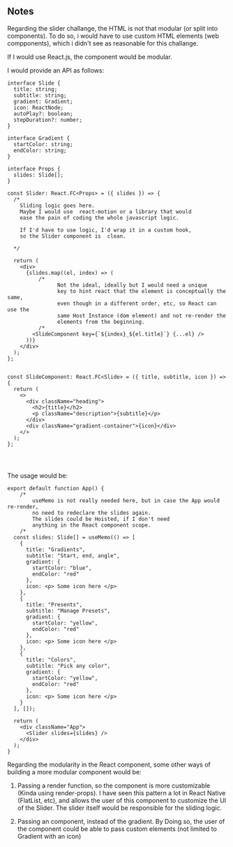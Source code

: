 ## Notes

Regarding the slider challange, the HTML is not that modular (or split into components).
To do so, i would have to use custom HTML elements (web compponents), which i didn't see as reasonable for this challange.

If I would use React.js, the component would be modular.

I would provide an API as follows:

```
interface Slide {
  title: string;
  subtitle: string;
  gradient: Gradient;
  icon: ReactNode;
  autoPlay?: boolean;
  stepDuration?: number;
}

interface Gradient {
  startColor: string;
  endColor: string;
}

interface Props {
  slides: Slide[];
}

const Slider: React.FC<Props> = ({ slides }) => {
  /*
    Sliding logic goes here.
    Maybe I would use  react-motion or a library that would
    ease the pain of coding the whole javascript logic.

    If I'd have to use logic, I'd wrap it in a custom hook,
    so the Slider component is  clean.

  */

  return (
    <div>
      {slides.map((el, index) => (
          /*
                Not the ideal, ideally but I would need a unique
                key to hint react that the element is conceptually the same,
                even though in a different order, etc, so React can use the
                same Host Instance (dom element) and not re-render the
                elements from the beginning.
          /*
        <SlideComponent key={`${index}_${el.title}`} {...el} />
      ))}
    </div>
  );
};


const SlideComponent: React.FC<Slide> = ({ title, subtitle, icon }) => {
  return (
    <>
      <div className="heading">
        <h2>{title}</h2>
        <p className="description">{subtitle}</p>
      </div>
      <div className="gradient-container">{icon}</div>
    </>
  );
};




```

The usage would be:

```
export default function App() {
    /*
        useMemo is not really needed here, but in case the App would re-render,
        no need to redeclare the slides again.
        The slides could be Hoisted, if I don't need
        anything in the React component scope.
    /*
  const slides: Slide[] = useMemo(() => [
    {
      title: "Gradients",
      subtitle: "Start, end, angle",
      gradient: {
        startColor: "blue",
        endColor: "red"
      },
      icon: <p> Some icon here </p>
    },
    {
      title: "Presents",
      subtitle: "Manage Presets",
      gradient: {
        startColor: "yellow",
        endColor: "red"
      },
      icon: <p> Some icon here </p>
    },
    {
      title: "Colors",
      subtitle: "Pick any color",
      gradient: {
        startColor: "yellow",
        endColor: "red"
      },
      icon: <p> Some icon here </p>
    }
  ], []);

  return (
    <div className="App">
      <Slider slides={slides} />
    </div>
  );
}

```

Regarding the modularity in the React component, some other ways of building a more modular component would be:

1. Passing a render function, so the component is more customizable (Kinda using render-props). I have seen this pattern a lot in React Native (FlatList, etc), and allows the user of this component to customize the UI of the Slider. The slider itself would be responsible for the sliding logic.

2. Passing an <Ilustration /> component, instead of the gradient.
   By Doing so, the user of the component could be able to pass custom elements (not limited to Gradient with an icon)

